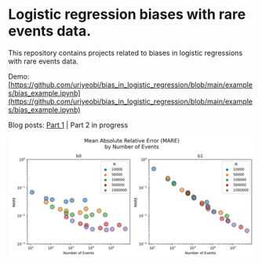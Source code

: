 
# Logistic regression biases with rare events data.

This repository contains projects related to biases in logistic regressions with rare events data.

Demo: [https://github.com/uriyeobi/bias_in_logistic_regression/blob/main/examples/bias_example.ipynb](https://github.com/uriyeobi/bias_in_logistic_regression/blob/main/examples/bias_example.ipynb)

Blog posts: [Part 1](https://uriyeobi.github.io/2023-05-14/lr_bias1) | Part 2 in progress

<img src="https://github.com/uriyeobi/bias_in_logistic_regression/blob/main/examples/fig3_MC_by_events.png?raw=true" width="800rem">
